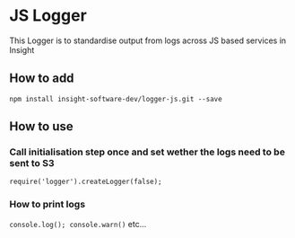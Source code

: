 # JS Logger

This Logger is to standardise output from logs across JS based services in Insight

## How to add

`npm install insight-software-dev/logger-js.git --save`

## How to use

### Call initialisation step once and set wether the logs need to be sent to S3
`require('logger').createLogger(false);`

### How to print logs
`console.log(); console.warn()` etc...


